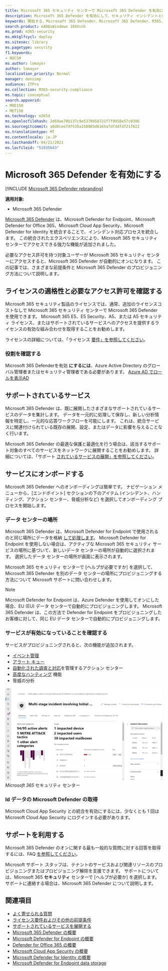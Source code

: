 ```yaml
---
title: Microsoft 365 セキュリティ センターで Microsoft 365 Defender を有効にする
description: Microsoft 365 Defender を有効にして、セキュリティ インシデントと対応の統合を開始する方法について説明します。
keywords: 開始する、Microsoft 365 Defender、Microsoft 365 Defender、M365、セキュリティ、データの場所、必要なアクセス許可、ライセンスの適格性、設定ページを有効にする
search.product: eADQiWindows 10XVcnh
ms.prod: m365-security
ms.mktglfcycl: deploy
ms.sitesec: library
ms.pagetype: security
f1.keywords:
- NOCSH
ms.author: lomayor
author: lomayor
localization_priority: Normal
manager: dansimp
audience: ITPro
ms.collection: M365-security-compliance
ms.topic: conceptual
search.appverid:
- MOE150
- MET150
ms.technology: m365d
ms.openlocfilehash: 2d69ae70b137c9e5378958721f7f9958e57c0306
ms.sourcegitcommit: a8d8cee7df535a150985d6165afdfddfdf21f622
ms.translationtype: MT
ms.contentlocale: ja-JP
ms.lasthandoff: 04/21/2021
ms.locfileid: "51935643"
---
```

# <a name="turn-on-microsoft-365-defender"></a>Microsoft 365 Defender を有効にする

[!INCLUDE [Microsoft 365 Defender rebranding](../includes/microsoft-defender.md)]


**適用対象:**
- Microsoft 365 Defender

[Microsoft 365 Defender](microsoft-365-defender.md) は、Microsoft Defender for Endpoint、Microsoft Defender for Office 365、Microsoft Cloud App Security、Microsoft Defender for Identity を統合することで、インシデント対応プロセスを統合します。 この統合されたエクスペリエンスにより、Microsoft 365 セキュリティ センターでアクセスできる強力な機能が追加されました。

必要なアクセス許可を持つ対象ユーザーが Microsoft 365 セキュリティ センターにアクセスすると、Microsoft 365 Defender が自動的にオンになります。 この記事では、さまざまな前提条件と Microsoft 365 Defender のプロビジョニング方法について説明します。

## <a name="check-license-eligibility-and-required-permissions"></a>ライセンスの適格性と必要なアクセス許可を確認する

Microsoft 365 セキュリティ製品のライセンスでは、通常、追加のライセンスコストなしで Microsoft 365 セキュリティ センターで Microsoft 365 Defender を使用できます。 Microsoft 365 E5、E5 Security、A5、または A5 セキュリティ ライセンス、またはサポートされているサービスへのアクセスを提供するライセンスの有効な組み合わせを取得することをお勧めします。

ライセンスの詳細については、「ライセンス [要件」を参照してください](prerequisites.md#licensing-requirements)。

### <a name="check-your-role"></a>役割を確認する

Microsoft 365 Defenderを有効 **にするには**、Azure Active Directory のグローバル管理者またはセキュリティ管理者である必要があります。 [Azure AD でロールを表示AD](/azure/active-directory/users-groups-roles/directory-manage-roles-portal)

## <a name="supported-services"></a>サポートされているサービス

Microsoft 365 Defender は、既に展開したさまざまなサポートされているサービスのデータを集計します。 データを一元的に処理して保存し、新しい分析情報を特定し、一元的な応答ワークフローを可能にします。 これは、統合サービスに関連付けられている既存の展開、設定、またはデータに影響を与えることなく行います。

Microsoft 365 Defender の最適な保護と最適化を行う場合は、該当するサポート対象のすべてのサービスをネットワークに展開することをお勧めします。 詳細については、「サポート [されているサービスの展開」を参照してください](deploy-supported-services.md)。

## <a name="onboard-to-the-service"></a>サービスにオンボードする
Microsoft 365 Defender へのオンボーディングは簡単です。 ナビゲーション メニューから、[エンドポイント] セクションの下のアイテム (インシデント、ハンティング、アクション センター、脅威分析など) を選択してオンボーディング プロセスを開始します。 

### <a name="data-center-location"></a>データ センターの場所

Microsoft 365 Defender は、Microsoft Defender for Endpoint で使用されるのと同じ場所にデータを格納 [して処理します](/windows/security/threat-protection/microsoft-defender-atp/data-storage-privacy)。 Microsoft Defender for Endpoint を使用しない場合は、アクティブな Microsoft 365 セキュリティ サービスの場所に基づいて、新しいデータ センターの場所が自動的に選択されます。 選択したデータ センターの場所が画面に表示されます。

Microsoft  365 セキュリティ センターで [ヘルプが必要ですか] を選択して、Microsoft 365 Defender を別のデータ センターの場所にプロビジョニングする方法について Microsoft サポートに問い合わせします。

> [!NOTE]
> Microsoft Defender for Endpoint は、Azure Defender を使用してオンにした場合、EU (EU) データ センターで自動的にプロビジョニングします。 Microsoft 365 Defender は、この方法で Defender for Endpoint をプロビジョニングしたお客様に対して、同じ EU データ センターで自動的にプロビジョニングします。

### <a name="confirm-that-the-service-is-on"></a>サービスが有効になっていることを確認する

サービスがプロビジョニングされると、次の機能が追加されます。

- [イベント管理](incidents-overview.md)
- [アラート キュー](investigate-alerts.md)
- [自動化された調査と対応](m365d-autoir.md)を管理するアクション センター
- [高度なハンティング](advanced-hunting-overview.md) 機能
- 脅威の分析

![Microsoft 365 Defender を備えた Microsoft 365 セキュリティ センター ナビゲーション ウィンドウのイメージインシデント管理などの Microsoft 365 Defender 機能を備えた ](../../media/overview-incident.png)
 *Microsoft 365* セキュリティ センター

### <a name="getting-microsoft-defender-for-identity-data"></a>Id データの Microsoft Defender の取得 
Microsoft Cloud App Security との統合を有効にするには、少なくとも 1 回は Microsoft Cloud App Security にログインする必要があります。

## <a name="get-assistance"></a>サポートを利用する

Microsoft 365 Defender のオンに関する最も一般的な質問に対する回答を取得するには、FAQ [を参照してください](m365d-enable-faq.md)。

Microsoft サポート スタッフは、テナントのサービスおよび関連リソースのプロビジョニングまたはプロビジョニング解除を支援できます。 サポートについては、Microsoft 365 **セキュリティ** センターで [ヘルプが必要か] を選択します。 サポートに連絡する場合は、Microsoft 365 Defender について説明します。

## <a name="related-topics"></a>関連項目

- [よく寄せられる質問](m365d-enable-faq.md)
- [ライセンス要件およびその他の前提条件](prerequisites.md)
- [サポートされているサービスを展開する](deploy-supported-services.md)
- [Microsoft 365 Defender の概要](microsoft-365-defender.md)
- [Microsoft Defender for Endpoint の概要](../defender-endpoint/microsoft-defender-endpoint.md)
- [Defender for Office 365 の概要](../office-365-security/defender-for-office-365.md)
- [Microsoft Cloud App Security の概要](/cloud-app-security/what-is-cloud-app-security)
- [Microsoft Defender for Identity の概要](/azure-advanced-threat-protection/what-is-atp)
- [Microsoft Defender for Endpoint data storage](../defender-endpoint/data-storage-privacy.md)

